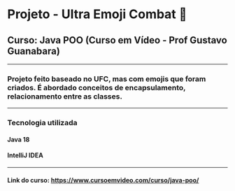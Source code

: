 # Projeto - Ultra Emoji Combat 🥊

## Curso: Java POO (Curso em Vídeo - Prof Gustavo Guanabara)

---

### Projeto feito baseado no UFC, mas com emojis que foram criados. É abordado conceitos de encapsulamento, relacionamento entre as classes.

---

### Tecnologia utilizada
#### Java 18
#### IntelliJ IDEA

---

#### Link do curso: https://www.cursoemvideo.com/curso/java-poo/